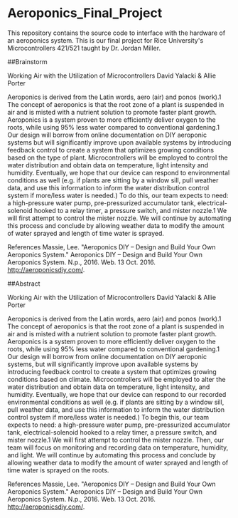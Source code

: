 # Aeroponics_Final_Project

This repository contains the source code to interface with the hardware of an aeroponics system. This is our final project for Rice University's Microcontrollers 421/521 taught by Dr. Jordan Miller.


##Brainstorm 

Working Air with the Utilization of Microcontrollers
David Yalacki & Allie Porter

Aeroponics is derived from the Latin words, aero (air) and ponos (work).1 The concept of aeroponics is that the root zone of a plant is suspended in air and is misted with a nutrient solution to promote faster plant growth. Aeroponics is a system proven to more efficiently deliver oxygen to the roots, while using 95% less water compared to conventional gardening.1 Our design will borrow from online documentation on DIY aeroponic systems but will significantly improve upon available systems by introducing feedback control to create a system that optimizes growing conditions based on the type of plant. Microcontrollers will be employed to control the water distribution and obtain data on temperature, light intensity and humidity.  Eventually, we hope that our device can respond to environmental conditions as well (e.g. if plants are sitting by a window sill, pull weather data, and use this information to inform the water distribution control system if more/less water is needed.) To do this, our team expects to need: a high-pressure water pump, pre-pressurized accumulator tank, electrical-solenoid hooked to a relay timer, a pressure switch, and mister nozzle.1 We will first attempt to control the mister nozzle. We will continue by automating this process and conclude by allowing weather data to modify the amount of water sprayed and length of time water is sprayed. 

References
Massie, Lee. "Aeroponics DIY – Design and Build Your Own Aeroponics System." Aeroponics DIY – Design and Build Your Own Aeroponics System. N.p., 2016. Web. 13 Oct. 2016. <http://aeroponicsdiy.com/>.


##Abstract

Working Air with the Utilization of Microcontrollers
David Yalacki & Allie Porter


Aeroponics is derived from the Latin words, aero (air) and ponos (work).1 The concept of aeroponics is that the root zone of a plant is suspended in air and is misted with a nutrient solution to promote faster plant growth. Aeroponics is a system proven to more efficiently deliver oxygen to the roots, while using 95% less water compared to conventional gardening.1 Our design will borrow from online documentation on DIY aeroponic systems, but will significantly improve upon available systems by introducing feedback control to create a system that optimizes growing conditions based on climate. Microcontrollers will be employed to alter the water distribution and obtain data on temperature, light intensity, and humidity.  Eventually, we hope that our device can respond to our recorded environmental conditions as well (e.g. if plants are sitting by a window sill, pull weather data, and use this information to inform the water distribution control system if more/less water is needed.) To begin this, our team expects to need: a high-pressure water pump, pre-pressurized accumulator tank, electrical-solenoid hooked to a relay timer, a pressure switch, and mister nozzle.1  We will first attempt to control the mister nozzle. Then, our team will focus on monitoring and recording data on temperature, humidity, and light. We will continue by automating this process and conclude by allowing weather data to modify the amount of water sprayed and length of time water is sprayed on the roots. 


References
Massie, Lee. "Aeroponics DIY – Design and Build Your Own Aeroponics System." Aeroponics DIY – Design and Build Your Own Aeroponics System. N.p., 2016. Web. 13 Oct. 2016. <http://aeroponicsdiy.com/>.






